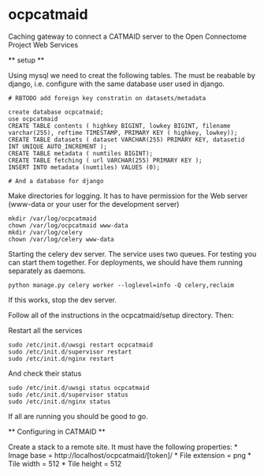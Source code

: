 ocpcatmaid
==========

Caching gateway to connect a CATMAID server to the Open Connectome Project Web Services

  ** setup **
  
  Using mysql we need to creat the following tables.  The must be reabable by django, i.e. configure with the same database user used in django. 

    # RBTODO add foreign key constratin on datasets/metadata

    create database ocpcatmaid;
    use ocpcatmaid
    CREATE TABLE contents ( highkey BIGINT, lowkey BIGINT, filename varchar(255), reftime TIMESTAMP, PRIMARY KEY ( highkey, lowkey)); 
    CREATE TABLE datasets ( dataset VARCHAR(255) PRIMARY KEY, datasetid INT UNIQUE AUTO_INCREMENT );
    CREATE TABLE metadata ( numtiles BIGINT);
    CREATE TABLE fetching ( url VARCHAR(255) PRIMARY KEY );
    INSERT INTO metadata (numtiles) VALUES (0);

    # And a database for django

  Make directories for logging. It has to have permission for the Web server (www-data or your user for the development server)

    mkdir /var/log/ocpcatmaid
    chown /var/log/ocpcatmaid www-data
    mkdir /var/log/celery
    chown /var/log/celery www-data

  Starting the celery dev server.  The service uses two queues.  For testing you can start them together.  For deployments, we should have them running separately as daemons.

    python manage.py celery worker --loglevel=info -Q celery,reclaim

  If this works, stop the dev server.

  Follow all of the instructions in the ocpcatmaid/setup directory.  Then:

  Restart all the services
  
    sudo /etc/init.d/uwsgi restart ocpcatmaid
    sudo /etc/init.d/supervisor restart 
    sudo /etc/init.d/nginx restart 

  And check their status

    sudo /etc/init.d/uwsgi status ocpcatmaid
    sudo /etc/init.d/supervisor status 
    sudo /etc/init.d/nginx status 

  If all are running you should be good to go.

  ** Configuring in CATMAID **

  Create a stack to a remote site.  It must have the following properties:
    * Image base = http://localhost/ocpcatmaid/[token]/
    * File extension = png
    * Tile width = 512
    * Tile height = 512
  

